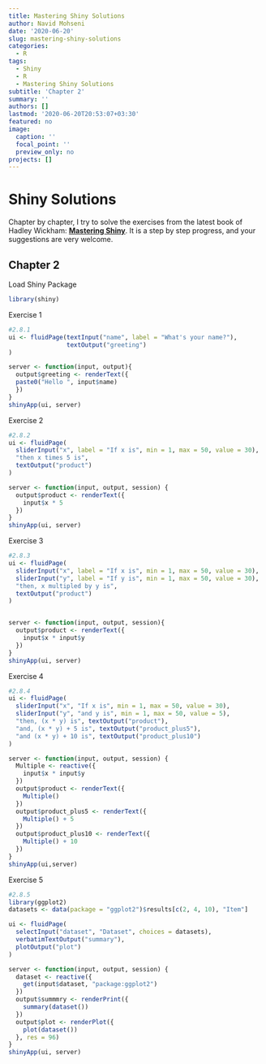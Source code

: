 ```yaml
---
title: Mastering Shiny Solutions
author: Navid Mohseni
date: '2020-06-20'
slug: mastering-shiny-solutions
categories:
  - R
tags:
  - Shiny
  - R
  - Mastering Shiny Solutions
subtitle: 'Chapter 2'
summary: ''
authors: []
lastmod: '2020-06-20T20:53:07+03:30'
featured: no
image:
  caption: ''
  focal_point: ''
  preview_only: no
projects: []
---
```


# Shiny Solutions


Chapter by chapter, I try to solve the exercises from the latest book of Hadley Wickham: [**Mastering Shiny**](https://mastering-shiny.org/). It is a step by step progress, and your suggestions are very welcome.


## Chapter 2



Load Shiny Package

```r
library(shiny)
```


Exercise 1

```r
#2.8.1
ui <- fluidPage(textInput("name", label = "What's your name?"),
                textOutput("greeting")
)

server <- function(input, output){
  output$greeting <- renderText({
  paste0("Hello ", input$name)
  })
}
shinyApp(ui, server)

```

Exercise 2

```r
#2.8.2
ui <- fluidPage(
  sliderInput("x", label = "If x is", min = 1, max = 50, value = 30),
  "then x times 5 is",
  textOutput("product")
)

server <- function(input, output, session) {
  output$product <- renderText({ 
    input$x * 5
  })
}
shinyApp(ui, server)
```

Exercise 3

```r
#2.8.3
ui <- fluidPage(
  sliderInput("x", label = "If x is", min = 1, max = 50, value = 30),
  sliderInput("y", label = "If y is", min = 1, max = 50, value = 30),
  "then, x multipled by y is",
  textOutput("product")
)


server <- function(input, output, session){
  output$product <- renderText({
    input$x * input$y
  })
}
shinyApp(ui, server)
```

Exercise 4

```r
#2.8.4
ui <- fluidPage(
  sliderInput("x", "If x is", min = 1, max = 50, value = 30),
  sliderInput("y", "and y is", min = 1, max = 50, value = 5),
  "then, (x * y) is", textOutput("product"),
  "and, (x * y) + 5 is", textOutput("product_plus5"),
  "and (x * y) + 10 is", textOutput("product_plus10")
)

server <- function(input, output, session) {
  Multiple <- reactive({
    input$x * input$y
  })
  output$product <- renderText({ 
    Multiple()
  })
  output$product_plus5 <- renderText({ 
    Multiple() + 5
  })
  output$product_plus10 <- renderText({ 
    Multiple() + 10
  })
}
shinyApp(ui,server)

```

Exercise 5

```r
#2.8.5
library(ggplot2)
datasets <- data(package = "ggplot2")$results[c(2, 4, 10), "Item"]

ui <- fluidPage(
  selectInput("dataset", "Dataset", choices = datasets),
  verbatimTextOutput("summary"),
  plotOutput("plot")
)

server <- function(input, output, session) {
  dataset <- reactive({
    get(input$dataset, "package:ggplot2")
  })
  output$summmry <- renderPrint({
    summary(dataset())
  })
  output$plot <- renderPlot({
    plot(dataset())
  }, res = 96)
}
shinyApp(ui, server)

```
